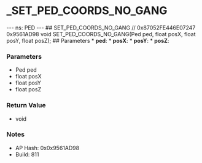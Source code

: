 # _SET_PED_COORDS_NO_GANG

--- ns: PED --- ## SET_PED_COORDS_NO_GANG  // 0x87052FE446E07247 0x9561AD98 void SET_PED_COORDS_NO_GANG(Ped ped, float posX, float posY, float posZ);   ## Parameters * **ped**: * **posX**: * **posY**: * **posZ**:

### Parameters
* Ped ped
* float posX
* float posY
* float posZ

### Return Value
* void

### Notes
* AP Hash: 0x0x9561AD98
* Build: 811

